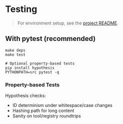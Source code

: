 # Testing

> For environment setup, see the [project README](../README.md).

## With pytest (recommended)

```
make deps
make test

# Optional property-based tests
pip install hypothesis
PYTHONPATH=src pytest -q
```

### Property-based Tests

Hypothesis checks:

- ID determinism under whitespace/case changes
- Hashing path for long content
- Sanity on tool/registry roundtrips
